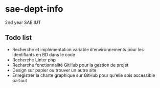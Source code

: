# sae-dept-info
2nd year SAE IUT

## Todo list

* Recherche et implémentation variable d'environnements pour les identifiants en BD dans le code
* Recherche Linter php
* Recherche fonctionnalité GitHub pour la gestion de projet
* Design sur papier ou trouver un autre site
* Enregistrer la charte graphique sur GitHub pour qu'elle sois accessible partout
